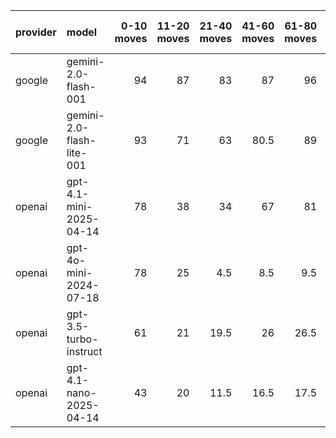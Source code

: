 | provider   | model                     |   0-10 moves |   11-20 moves |   21-40 moves |   41-60 moves |   61-80 moves |   81-100 moves |
|:-----------|:--------------------------|-------------:|--------------:|--------------:|--------------:|--------------:|---------------:|
| google     | gemini-2.0-flash-001      |           94 |            87 |          83   |          87   |          96   |           99.5 |
| google     | gemini-2.0-flash-lite-001 |           93 |            71 |          63   |          80.5 |          89   |           96.5 |
| openai     | gpt-4.1-mini-2025-04-14   |           78 |            38 |          34   |          67   |          81   |           85.5 |
| openai     | gpt-4o-mini-2024-07-18    |           78 |            25 |           4.5 |           8.5 |           9.5 |           17.5 |
| openai     | gpt-3.5-turbo-instruct    |           61 |            21 |          19.5 |          26   |          26.5 |           39   |
| openai     | gpt-4.1-nano-2025-04-14   |           43 |            20 |          11.5 |          16.5 |          17.5 |           21   |
